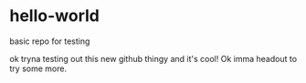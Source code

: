 # hello-world
basic repo for testing

ok tryna testing out this new github thingy and it's cool!
Ok imma headout to try some more.
